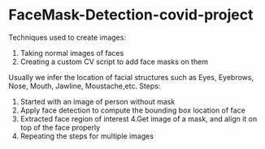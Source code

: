 # FaceMask-Detection-covid-project

Techniques used to create images:
1. Taking normal images of faces
2. Creating a custom CV script to add face masks on them

Usually we infer the location of facial structures such as Eyes, Eyebrows, Nose, Mouth, Jawline, Moustache,etc.
Steps:
1. Started with an image of person without mask
2. Apply face detection to compute the bounding box location of face
3. Extracted face region of interest
4.Get image of a mask, and align it on top of the face properly
5. Repeating the steps for multiple images








